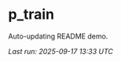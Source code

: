 # p_train

Auto-updating README demo.

<!--START_SECTION:status-->
_Last run: 2025-09-17 13:33 UTC_
<!--END_SECTION:status-->































































































































































































































































































































































































































































































































































































